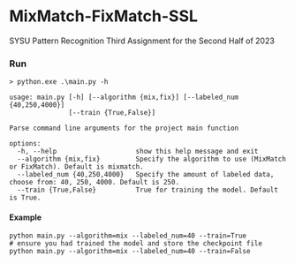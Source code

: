 # MixMatch-FixMatch-SSL
SYSU Pattern Recognition Third Assignment for the Second Half of 2023



### Run

```shell
> python.exe .\main.py -h

usage: main.py [-h] [--algorithm {mix,fix}] [--labeled_num {40,250,4000}]
               [--train {True,False}]

Parse command line arguments for the project main function

options:
  -h, --help            		show this help message and exit
  --algorithm {mix,fix} 		Specify the algorithm to use (MixMatch or FixMatch). Default is mixmatch.
  --labeled_num {40,250,4000}   Specify the amount of labeled data, choose from: 40, 250, 4000. Default is 250.
  --train {True,False}  		True for training the model. Default is True.
```

#### Example

```shell
python main.py --algorithm=mix --labeled_num=40 --train=True
# ensure you had trained the model and store the checkpoint file
python main.py --algorithm=mix --labeled_num=40 --train=False		
```

